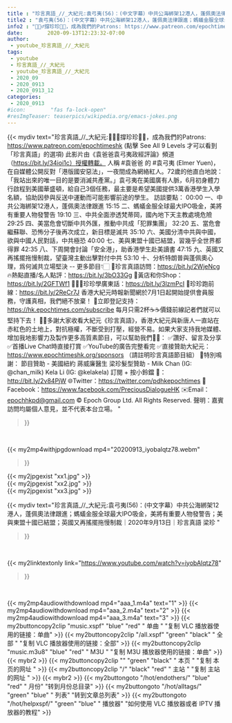 ```yaml
---
title : "珍言真語_//_大紀元:袁弓夷(56)：(中文字幕）中共公海綁架12港人，蓬佩奧法律跟進；螞蟻金服全球最大IPO吸金，美將有重要人物發警告；美與東盟十國已結盟；英國又再搖擺拖慢制裁｜2020年9月13日｜珍言真語 梁珍 "
title2 : "袁弓夷(56)：(中文字幕）中共公海綁架12港人，蓬佩奧法律跟進；螞蟻金服全球最大IPO吸金，美將有重要人物發警告；美與東盟十國已結盟；英國又再搖擺拖慢制裁｜2020年9月13日｜珍言真語 梁珍 "
info2 : "🙋🏼‍♂️撐珍珍💪🏻，成為我們的Patrons: https://www.patreon.com/epochtimeshk  (點擊  See All 9 Levels  才可以看到「珍言真語」的選項)  此影片由《袁爸爸袁弓夷政經評論》頻道（https://bit.ly/34ioi1c）授權轉載。  人稱 #袁爸爸 的 #袁弓夷 (Elmer Yuen)，在自媒體公開反對「港版國安惡法」，一夜間成為網絡紅人。72歲的他直白地說：「我站出來的唯一目的是要消滅共產黨。」袁弓夷在美國廣有人脈，6月初身體力行啟程到美國華盛頓，給自己3個任務，最主要是希望美國提供3萬香港學生入學名額，協助因參與反送中運動而可能影響前途的學生。  訪談要點： 00:00  一、中共公海綁架12港人，蓬佩奧法律跟進 15:15  二、螞蟻金服全球最大IPO吸金，美將有重要人物發警告 19:10  三、中共全面滲透梵蒂岡，國內地下天主教處境危險  29:25  四、美當危會切斷中共外匯，推動中共成「犯罪集團」 32:20  五、當危會繼蘇聯、恐怖分子後再次成立，新目標是滅共  35:10  六、美國分清中共與中國，欲與中國人民對話，中共極恐 40:00  七、美與東盟十國已結盟，習幾乎全世界都得罪 42:35  八、下周開會討論「安全港」，助香港學生赴美讀書 47:15  九、英國又再搖擺拖慢制裁，望臺灣主動出擊對付中共 53:10  十、分析特朗普與蓬佩奧心理，爲何滅共立場堅決 -- 更多節目👇🏻 💎珍言真語訪問：https://bit.ly/2WjeNcg 🔥熱點直播/名人點評：https://bit.ly/3bO33Gg 💛黃店和你Shop：https://bit.ly/2GFTWf1 👨🏻‍🏫珍珍學廣東話：https://bit.ly/3lzmPcI 🥽珍珍跑前線：https://bit.ly/2ReCr7J  香港大紀元時報新聞網於7月1日起開始提供會員服務，守護真相，我們絕不放棄！ 💎立即登記支持：https://hk.epochtimes.com/subscribe 每月只需2杯☕☕價錢前線記者們就可以堅持下去！  🙏🏻多謝大家收看大紀元《珍言真語》，香港大紀元與新唐人一直站在赤紅色的土地上，對抗極權，不斷受到打壓，經營不易。如果大家支持我地媒體、增加我地影響力及製作更多高質素節目，可以幫助我們💪🏻： ✅讚好、留言及分享 ✅首播Live Chat時直接打賞 ✅YouTube的廣告完整看完  ✅直接贊助大紀元：https://www.epochtimeshk.org/sponsors （請註明珍言真語節目組）  💐特別鳴謝： 節目贊助 - 美國紐約 蔣威廉醫生 梁珍髮型贊助 - Milk Chan (IG: @chan_milk)   Kela Li (IG: @kelakela)  訂閱 + 按小鈴鐺 🔔：http://bit.ly/2v84PjW 🌐Twitter：https://twitter.com/pdhkepochtimes 👥Facebook：https://www.facebook.com/PreciousDialogueHK ✉️Email：epochhkpd@gmail.com  © Epoch Group Ltd. All Rights Reserved.  聲明：嘉賓訪問均屬個人意見，並不代表本台立場。 "
date:        2020-09-13T12:23:32-07:00
author:
 - youtube_珍言真語_//_大紀元
tags:
 - youtube
 - 珍言真語_//_大紀元
 - youtube_珍言真語_//_大紀元
 - 2020_09
 - 2020_0913
 - 2020_0913_12
categories:
 - 2020_0913
#icon:        "fas fa-lock-open"
#resImgTeaser: teaserpics/wikipedia.org/emacs-jokes.png
---
```


{{< mydiv text="珍言真語_//_大紀元:🙋🏼‍♂️撐珍珍💪🏻，成為我們的Patrons: https://www.patreon.com/epochtimeshk  (點擊  See All 9 Levels  才可以看到「珍言真語」的選項)  此影片由《袁爸爸袁弓夷政經評論》頻道（https://bit.ly/34ioi1c）授權轉載。  人稱 #袁爸爸 的 #袁弓夷 (Elmer Yuen)，在自媒體公開反對「港版國安惡法」，一夜間成為網絡紅人。72歲的他直白地說：「我站出來的唯一目的是要消滅共產黨。」袁弓夷在美國廣有人脈，6月初身體力行啟程到美國華盛頓，給自己3個任務，最主要是希望美國提供3萬香港學生入學名額，協助因參與反送中運動而可能影響前途的學生。  訪談要點： 00:00  一、中共公海綁架12港人，蓬佩奧法律跟進 15:15  二、螞蟻金服全球最大IPO吸金，美將有重要人物發警告 19:10  三、中共全面滲透梵蒂岡，國內地下天主教處境危險  29:25  四、美當危會切斷中共外匯，推動中共成「犯罪集團」 32:20  五、當危會繼蘇聯、恐怖分子後再次成立，新目標是滅共  35:10  六、美國分清中共與中國，欲與中國人民對話，中共極恐 40:00  七、美與東盟十國已結盟，習幾乎全世界都得罪 42:35  八、下周開會討論「安全港」，助香港學生赴美讀書 47:15  九、英國又再搖擺拖慢制裁，望臺灣主動出擊對付中共 53:10  十、分析特朗普與蓬佩奧心理，爲何滅共立場堅決 -- 更多節目👇🏻 💎珍言真語訪問：https://bit.ly/2WjeNcg 🔥熱點直播/名人點評：https://bit.ly/3bO33Gg 💛黃店和你Shop：https://bit.ly/2GFTWf1 👨🏻‍🏫珍珍學廣東話：https://bit.ly/3lzmPcI 🥽珍珍跑前線：https://bit.ly/2ReCr7J  香港大紀元時報新聞網於7月1日起開始提供會員服務，守護真相，我們絕不放棄！ 💎立即登記支持：https://hk.epochtimes.com/subscribe 每月只需2杯☕☕價錢前線記者們就可以堅持下去！  🙏🏻多謝大家收看大紀元《珍言真語》，香港大紀元與新唐人一直站在赤紅色的土地上，對抗極權，不斷受到打壓，經營不易。如果大家支持我地媒體、增加我地影響力及製作更多高質素節目，可以幫助我們💪🏻： ✅讚好、留言及分享 ✅首播Live Chat時直接打賞 ✅YouTube的廣告完整看完  ✅直接贊助大紀元：https://www.epochtimeshk.org/sponsors （請註明珍言真語節目組）  💐特別鳴謝： 節目贊助 - 美國紐約 蔣威廉醫生 梁珍髮型贊助 - Milk Chan (IG: @chan_milk)   Kela Li (IG: @kelakela)  訂閱 + 按小鈴鐺 🔔：http://bit.ly/2v84PjW 🌐Twitter：https://twitter.com/pdhkepochtimes 👥Facebook：https://www.facebook.com/PreciousDialogueHK ✉️Email：epochhkpd@gmail.com  © Epoch Group Ltd. All Rights Reserved.  聲明：嘉賓訪問均屬個人意見，並不代表本台立場。 "
>}}
<br>


{{< my2mp4withjpgdownload mp4="20200913_iyobalqtz78.webm"
>}}

{{< my2jpgexist "xx1.jpg" >}}<br>
{{< my2jpgexist "xx2.jpg" >}}<br>
{{< my2jpgexist "xx3.jpg" >}}<br>



{{< mydiv text="珍言真語_//_大紀元:袁弓夷(56)：(中文字幕）中共公海綁架12港人，蓬佩奧法律跟進；螞蟻金服全球最大IPO吸金，美將有重要人物發警告；美與東盟十國已結盟；英國又再搖擺拖慢制裁｜2020年9月13日｜珍言真語 梁珍 "
>}}
<br>

{{< my2linktextonly link="https://www.youtube.com/watch?v=iyobAlqtz78"
>}}


<br>

{{< my2mp4audiowithdownload mp4="aaa_1.m4a"    text="1" >}}
{{< my2mp4audiowithdownload mp4="aaa_2.m4a"    text="2" >}}
{{< my2mp4audiowithdownload mp4="aaa_3.m4a"    text="3" >}}
{{< my2buttoncopy2clip "music.xspf"        "blue"   "red"    " 单曲 "  "复制 VLC 播放器使用的链接：单曲" >}} {{< my2buttoncopy2clip "/all.xspf"         "green"  "black"  " 全部 "  "复制 VLC 播放器使用的链接：全部" >}} {{< my2buttoncopy2clip "music.m3u8"        "blue"   "red"    " M3U  "    "复制 M3U 播放器使用的链接：单曲" >}} {{< mybr2 >}} {{< my2buttoncopy2clip ""                  "green"  "black"  " 本页 "    "复制 本页的网址 " >}} {{< my2buttoncopy2clip "/"                 "black"  "red"    " 主站 "    "复制 主站的网址 " >}} {{< mybr2 >}} {{< my2buttongoto      "/hot/endothers/"   "blue"   "red"    " 月份"   "转到月份总目录" >}} {{< my2buttongoto      "/hot/alltags/"     "green"  "blue"   " 列表"   "转到文章总列表" >}} {{< my2buttongoto      "/hot/helpxspf/"    "green"  "blue"   " 播放器" "如何使用 VLC 播放器或者 IPTV 播放器的教程" >}} 
